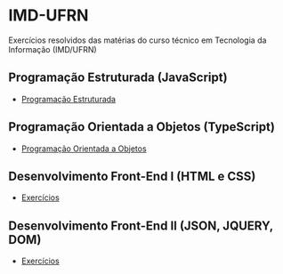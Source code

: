 # IMD-UFRN
 Exercícios resolvidos das matérias do curso técnico em Tecnologia da Informação (IMD/UFRN)
 
 ## Programação Estruturada (JavaScript)
* [Programação Estruturada](https://github.com/felipemadu13/JavaScript_IMD/blob/94230343aaab673439acb24e331e77aa378643f5/pe.md)

## Programação Orientada a Objetos (TypeScript)
* [Programação Orientada a Objetos](https://github.com/felipemadu13/JavaScript_IMD/blob/85b4b7fe666ca64e34d44a64c3e6bc660006f8cd/poo.md)

 ## Desenvolvimento Front-End I (HTML e CSS)
 * [Exercícios](https://github.com/felipemadu13/HTML5_CSS3_IMD/blob/b7f5f3681af39221ba82bfde5353c420a003bca3/fronti.md)
 
 ## Desenvolvimento Front-End II (JSON, JQUERY, DOM)
 * [Exercícios](https://github.com/felipemadu13/HTML5_CSS3_IMD/blob/0819ea801e6f09b8927eb19eef0cff137cf82602/frontii.md)
